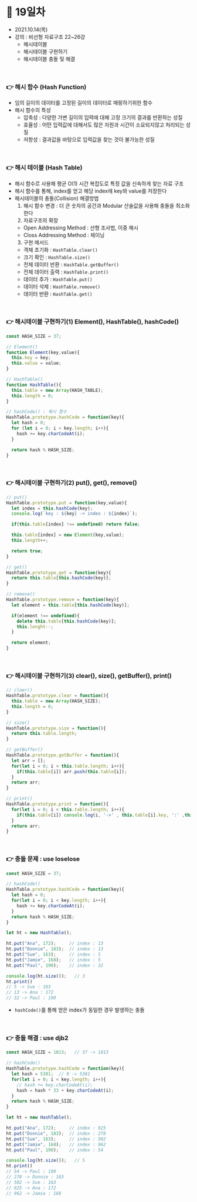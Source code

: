 # 📌 19일차 
- 2021.10.14(목)
- 강의 : 비선형 자료구조 22~26강
  - 해시테이블
  - 해시테이블 구현하기
  - 해시테이블 충돌 및 해결
  
<br>

### 👉 해시 함수 (Hash Function)
- 임의 길이의 데이터를 고정된 길이의 데이터로 매핑하기위한 함수
- 해시 함수의 특성 
  - 압축성 : 다양한 가변 길이의 입력에 대해 고정 크기의 결과를 반환하는 성질
  - 효율성 : 어떤 입력값에 대해서도 많은 자원과 시간이 소요되지않고 처리되는 성질
  - 저항성 : 결과값을 바탕으로 입력값을 찾는 것이 불가능한 성질

<br>

### 👉 해시 테이블 (Hash Table)
- 해시 함수르 사용해 평균 O(1) 시간 복잡도로 특정 값을 신속하게 찾는 자료 구조
- 해시 함수를 통해, index를 얻고 해당 index에 key와 value를 저장한다
- 해시테이블의 충돌(Collision) 해결방법
  1. 해시 함수 변경 : 더 큰 숫자의 공간과 Modular 산술값을 사용해 충돌을 최소화한다
  2. 자료구조의 확장
    - Open Addressing Method : 선형 조사법, 이중 해시
    - Closs Addressing Method : 체이닝
  3. 구현 메서드
    - 객체 초기화 : `HashTable.clear()`
    - 크기 확인 : `HashTable.size()`
    - 전체 데이터 반환 : `HashTable.getBuffer()`
    - 전체 데이터 출력 : `HashTable.print()`
    - 데이터 추가 : `HashTable.put()`
    - 데이터 삭제 : `HashTable.remove()`
    - 데이터 반환 : `HashTable.get()`

<br> 



### 👉 해시테이블 구현하기(1) Element(), HashTable(), hashCode()
```javascript
const HASH_SIZE = 37;

// Element()
function Element(key,value){
  this.key = key;
  this.value = value;
}

// HashTable()
function HashTable(){
  this.table = new Array(HASH_TABLE);
  this.length = 0;
}

// hashCode() : 해시 함수
HashTable.prototype.hashCode = function(key){
  let hash = 0;
  for (let i = 0; i < key.length; i++){
    hash += key.charCodeAt(i);
  }

  return hash % HASH_SIZE;
}
```

<br>




### 👉 해시테이블 구현하기(2) put(), get(), remove()
```javascript
// put()
HashTable.prototype.put = function(key,value){
  let index = this.hashCode(key);
  console.log(`key : ${key} -> index : ${index}`);

  if(this.table[index] !== undefined) return false;

  this.table[index] = new Element(key,value);
  this.length++;

  return true;
}

// get()
HashTable.prototype.get = function(key){
  return this.table[this.hashCode(key)];
}

// remove()
HashTable.prototype.remove = function(key){
  let element = this.table[this.hashCode(key)];

  if(element !== undefined){
    delete this.table[this.hashCode(key)];
    this.lenght--;
  }

  return element;
}
```

<br>




### 👉 해시테이블 구현하기(3) clear(), size(), getBuffer(), print()
```javascript
// claer()
HashTable.prototype.clear = function(){
  this.table = new Array(HASH_SIZE);
  this.length = 0;
}

// size()
HashTable.prototype.size = function(){
  return this.table.length;
}

// getBuffer()
HashTable.prototype.getBuffer = function(){
  let arr = [];
  for(let i = 0; i < this.table.length; i++){
    if(this.table[i]) arr.push(this.table[i]);
  }
  return arr;
}

// print()
HashTable.prototype.print = function(){
  for(let i = 0; i < this.table.length; i++){
    if(this.table[i]) console.log(i, '->' , this.table[i].key, ':' ,this.table[i].value);
  }
  return arr;
}
```

<br>



### 👉 충돌 문제 : use loselose
```javascript
const HASH_SIZE = 37;

// hashCode()
HashTable.prototype.hashCode = function(key){
  let hash = 0;
  for(let i = 0; i < key.length; i++){
    hash += key.charCodeAt(i);
  }
  return hash % HASH_SIZE;
}

let ht = new HashTable();

ht.put("Ana", 172);     // index : 13
ht.put("Donnie", 183);  // index : 13 
ht.put("Sue", 163);     // index : 5
ht.put("Jamie", 168);   // index : 5
ht.put("Paul", 190);    // index : 32

console.log(ht.size());   // 3
ht.print()
// 5 -> Sue : 163
// 13 -> Ana : 172
// 32 -> Paul : 190
```
- `hashCode()`를 통해 얻은 index가 동일한 경우 발생하는 충돌

<br>



### 👉 충돌 해결 : use djb2
```javascript
const HASH_SIZE = 1013;   // 37 -> 1013

// hashCode()
HashTable.prototype.hashCode = function(key){
  let hash = 5381;  // 0 -> 5381
  for(let i = 0; i < key.length; i++){
    // hash += key.charCodeAt(i);
    hash = hash * 33 + key.charCodeAt(i);
  }
  return hash % HASH_SIZE;
}

let ht = new HashTable();

ht.put("Ana", 172);     // index : 925
ht.put("Donnie", 183);  // index : 278
ht.put("Sue", 163);     // index : 502
ht.put("Jamie", 168);   // index : 962
ht.put("Paul", 190);    // index : 54

console.log(ht.size());   // 5
ht.print()
// 54 -> Paul : 190
// 278 -> Donnie : 183
// 502 -> Sue : 163
// 925 -> Ana : 172
// 962 -> Jamie : 168
```

<br>

